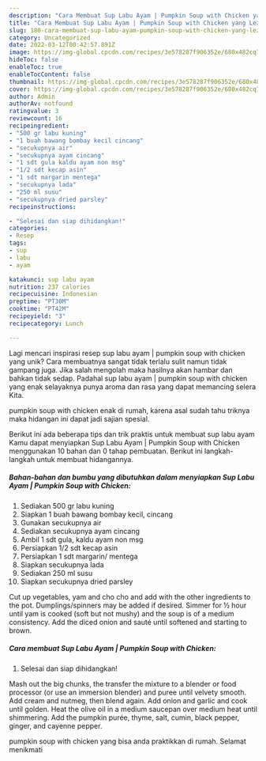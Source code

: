 ```yaml
---
description: "Cara Membuat Sup Labu Ayam | Pumpkin Soup with Chicken yang Lezat"
title: "Cara Membuat Sup Labu Ayam | Pumpkin Soup with Chicken yang Lezat"
slug: 180-cara-membuat-sup-labu-ayam-pumpkin-soup-with-chicken-yang-lezat
category: Uncategorized
date: 2022-03-12T00:42:57.891Z
image: https://img-global.cpcdn.com/recipes/3e578287f906352e/680x482cq70/sup-labu-ayam-pumpkin-soup-with-chicken-foto-resep-utama.jpg
hideToc: false
enableToc: true
enableTocContent: false
thumbnail: https://img-global.cpcdn.com/recipes/3e578287f906352e/680x482cq70/sup-labu-ayam-pumpkin-soup-with-chicken-foto-resep-utama.jpg
cover: https://img-global.cpcdn.com/recipes/3e578287f906352e/680x482cq70/sup-labu-ayam-pumpkin-soup-with-chicken-foto-resep-utama.jpg
author: Admin
authorAv: notfound
ratingvalue: 3
reviewcount: 16
recipeingredient:
- "500 gr labu kuning"
- "1 buah bawang bombay kecil cincang"
- "secukupnya air"
- "secukupnya ayam cincang"
- "1 sdt gula kaldu ayam non msg"
- "1/2 sdt kecap asin"
- "1 sdt margarin mentega"
- "secukupnya lada"
- "250 ml susu"
- "secukupnya dried parsley"
recipeinstructions:

- "Selesai dan siap dihidangkan!"
categories:
- Resep
tags:
- sup
- labu
- ayam

katakunci: sup labu ayam 
nutrition: 237 calories
recipecuisine: Indonesian
preptime: "PT30M"
cooktime: "PT42M"
recipeyield: "3"
recipecategory: Lunch

---
```





Lagi mencari inspirasi resep sup labu ayam | pumpkin soup with chicken yang unik? Cara membuatnya sangat tidak terlalu sulit namun tidak gampang juga. Jika salah mengolah maka hasilnya akan hambar dan bahkan tidak sedap. Padahal sup labu ayam | pumpkin soup with chicken yang enak selayaknya punya aroma dan rasa yang dapat memancing selera Kita.




 pumpkin soup with chicken enak di rumah, karena asal sudah tahu triknya maka hidangan ini dapat jadi sajian spesial.






Berikut ini ada beberapa tips dan trik praktis untuk membuat sup labu ayam  Kamu dapat menyiapkan Sup Labu Ayam | Pumpkin Soup with Chicken menggunakan 10 bahan dan 0 tahap pembuatan. Berikut ini langkah-langkah untuk membuat hidangannya.

<!--inarticleads1-->

##### Bahan-bahan dan bumbu yang dibutuhkan dalam menyiapkan Sup Labu Ayam | Pumpkin Soup with Chicken:

1. Sediakan 500 gr labu kuning
1. Siapkan 1 buah bawang bombay kecil, cincang
1. Gunakan secukupnya air
1. Sediakan secukupnya ayam cincang
1. Ambil 1 sdt gula, kaldu ayam non msg
1. Persiapkan 1/2 sdt kecap asin
1. Persiapkan 1 sdt margarin/ mentega
1. Siapkan secukupnya lada
1. Sediakan 250 ml susu
1. Siapkan secukupnya dried parsley


Cut up vegetables, yam and cho cho and add with the other ingredients to the pot. Dumplings/spinners may be added if desired. Simmer for ½ hour until yam is cooked (soft but not mushy) and the soup is of a medium consistency. Add the diced onion and sauté until softened and starting to brown. 

<!--inarticleads2-->

##### Cara membuat Sup Labu Ayam | Pumpkin Soup with Chicken:


1. Selesai dan siap dihidangkan!

Mash out the big chunks, the transfer the mixture to a blender or food processor (or use an immersion blender) and puree until velvety smooth. Add cream and nutmeg, then blend again. Add onion and garlic and cook until golden. Heat the olive oil in a medium saucepan over medium heat until shimmering. Add the pumpkin purée, thyme, salt, cumin, black pepper, ginger, and cayenne pepper. 

 pumpkin soup with chicken yang bisa anda praktikkan di rumah. Selamat menikmati
